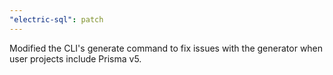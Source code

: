 ```yaml
---
"electric-sql": patch
---
```


Modified the CLI's generate command to fix issues with the generator when user projects include Prisma v5.
